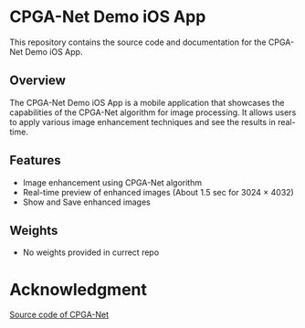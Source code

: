 # CPGA-Net Demo iOS App

This repository contains the source code and documentation for the CPGA-Net Demo iOS App. 

## Overview

The CPGA-Net Demo iOS App is a mobile application that showcases the capabilities of the CPGA-Net algorithm for image processing. It allows users to apply various image enhancement techniques and see the results in real-time.

## Features

- Image enhancement using CPGA-Net algorithm
- Real-time preview of enhanced images (About 1.5 sec for 3024 × 4032)
- Show and Save enhanced images

## Weights

- No weights provided in currect repo

# Acknowledgment

[Source code of CPGA-Net](https://github.com/Shyandram/CPGA-Net-Pytorch.git)